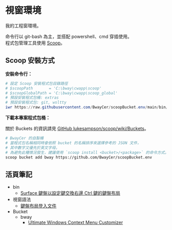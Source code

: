 視窗環境
=======


我的工程窗環境。

命令行以 git-bash 為主，並搭配 powershell、cmd 穿插使用。<br>
程式包管理工具使用 [Scoop](https://scoop.sh)。



## Scoop 安裝方式


**安裝命令行：**

```ps1
# 設定 Scoop 安裝程式包目錄路徑
# $scoopPath       = 'C:\bway\cwapp\scoop'
# $scoopGlobalPath = 'C:\bway\cwapp\scoop_global'
# 預設安裝程式包桶: extras
# 預設安裝程式包: git, wsltty
iwr https://raw.githubusercontent.com/BwayCer/scoopBucket.env/main/bin/installTerminal.ps1 | iex
```

**下載本專案程式包桶：**

關於 Buckets 的資訊請見 [GitHub lukesampson/scoop/wiki/Buckets](https://github.com/lukesampson/scoop/wiki/Buckets)。

```sh
# BwayCer 的自製桶
# 當程式包名稱相同時會依照 bucket 的名稱排序來選擇參考的 JSON 文件，
# 其中數字又優先於英文字母。
# 為避免此種情況發生，建議使用 `scoop install <bucket>/<package>` 的命令方式。
scoop bucket add bway https://github.com/BwayCer/scoopBucket.env
```



## 活頁筆記


* bin
  * [Surface 鍵盤以設定鍵交換右邊 Ctrl 鍵的鍵盤布局](./bin/surfaceAddRightCtrl.reg)
* 視窗語法
  * [鍵盤布局登入文件](./looseLeaf/windowsCode/keyboardLayoutRegistry.md)
* Bucket
  * bway
    * [Ultimate Windows Context Menu Customizer](./looseLeaf/bucket/ultimate-windows-context-menu-customizer.md)

